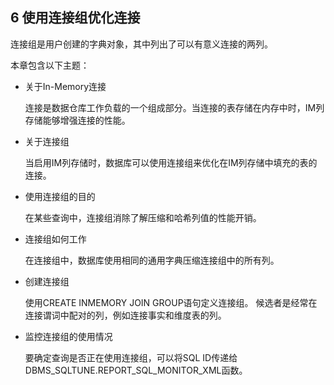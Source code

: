 ## 6 使用连接组优化连接

连接组是用户创建的字典对象，其中列出了可以有意义连接的两列。

本章包含以下主题：

* 关于In-Memory连接

  连接是数据仓库工作负载的一个组成部分。当连接的表存储在内存中时，IM列存储能够增强连接的性能。

* 关于连接组

  当启用IM列存储时，数据库可以使用连接组来优化在IM列存储中填充的表的连接。

* 使用连接组的目的

  在某些查询中，连接组消除了解压缩和哈希列值的性能开销。

* 连接组如何工作

  在连接组中，数据库使用相同的通用字典压缩连接组中的所有列。

* 创建连接组

  使用CREATE INMEMORY JOIN GROUP语句定义连接组。 候选者是经常在连接谓词中配对的列，例如连接事实和维度表的列。

* 监控连接组的使用情况

  要确定查询是否正在使用连接组，可以将SQL ID传递给DBMS_SQLTUNE.REPORT_SQL_MONITOR_XML函数。
